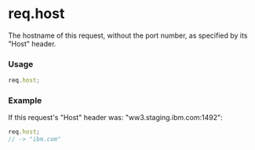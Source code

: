 # req.host
The hostname of this request, without the port number, as specified by its "Host" header.


### Usage
```javascript
req.host;
```

### Example

If this request's "Host" header was: "ww3.staging.ibm.com:1492":

```javascript
req.host;
// -> "ibm.com"
```








<docmeta name="uniqueID" value="reqhost35719">
<docmeta name="displayName" value="req.host">

